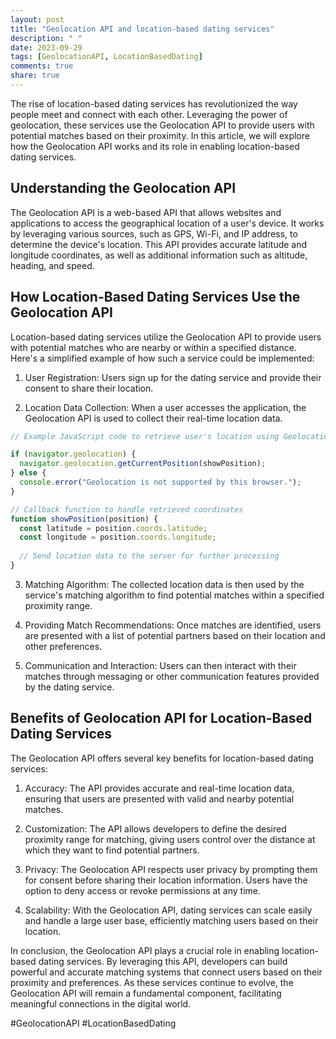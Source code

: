 ```yaml
---
layout: post
title: "Geolocation API and location-based dating services"
description: " "
date: 2023-09-29
tags: [GeolocationAPI, LocationBasedDating]
comments: true
share: true
---
```


The rise of location-based dating services has revolutionized the way people meet and connect with each other. Leveraging the power of geolocation, these services use the Geolocation API to provide users with potential matches based on their proximity. In this article, we will explore how the Geolocation API works and its role in enabling location-based dating services.

## Understanding the Geolocation API

The Geolocation API is a web-based API that allows websites and applications to access the geographical location of a user's device. It works by leveraging various sources, such as GPS, Wi-Fi, and IP address, to determine the device's location. This API provides accurate latitude and longitude coordinates, as well as additional information such as altitude, heading, and speed.

## How Location-Based Dating Services Use the Geolocation API

Location-based dating services utilize the Geolocation API to provide users with potential matches who are nearby or within a specified distance. Here's a simplified example of how such a service could be implemented:

1. User Registration: Users sign up for the dating service and provide their consent to share their location.

2. Location Data Collection: When a user accesses the application, the Geolocation API is used to collect their real-time location data.

```javascript
// Example JavaScript code to retrieve user's location using Geolocation API

if (navigator.geolocation) {
  navigator.geolocation.getCurrentPosition(showPosition);
} else {
  console.error("Geolocation is not supported by this browser.");
}

// Callback function to handle retrieved coordinates
function showPosition(position) {
  const latitude = position.coords.latitude;
  const longitude = position.coords.longitude;
  
  // Send location data to the server for further processing
}
```

3. Matching Algorithm: The collected location data is then used by the service's matching algorithm to find potential matches within a specified proximity range.

4. Providing Match Recommendations: Once matches are identified, users are presented with a list of potential partners based on their location and other preferences.

5. Communication and Interaction: Users can then interact with their matches through messaging or other communication features provided by the dating service.

## Benefits of Geolocation API for Location-Based Dating Services

The Geolocation API offers several key benefits for location-based dating services:

1. Accuracy: The API provides accurate and real-time location data, ensuring that users are presented with valid and nearby potential matches.

2. Customization: The API allows developers to define the desired proximity range for matching, giving users control over the distance at which they want to find potential partners.

3. Privacy: The Geolocation API respects user privacy by prompting them for consent before sharing their location information. Users have the option to deny access or revoke permissions at any time.

4. Scalability: With the Geolocation API, dating services can scale easily and handle a large user base, efficiently matching users based on their location.

In conclusion, the Geolocation API plays a crucial role in enabling location-based dating services. By leveraging this API, developers can build powerful and accurate matching systems that connect users based on their proximity and preferences. As these services continue to evolve, the Geolocation API will remain a fundamental component, facilitating meaningful connections in the digital world.

#GeolocationAPI #LocationBasedDating
